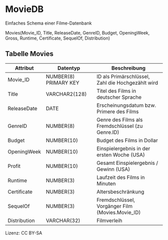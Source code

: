 # MovieDB

Einfaches Schema einer Filme-Datenbank

Movies(Movie_ID, Title, ReleaseDate, GenreID, Budget, OpeningWeek, Gross, Runtime, Certificate, SequelOf, Distribution)

## Tabelle Movies

| Attribut | Datentyp              | Beschreibung |
| -------- | --------------------- | ------------ |
| Movie_ID | NUMBER(8) PRIMARY KEY | ID als Primärschlüssel, Zahl die Hochgezählt wird |
| Title    | VARCHAR2(128)         | Titel des Films in deutscher Sprache |
| ReleaseDate | DATE | Erscheinungsdatum bzw. Primere des Films
| GenreID  | NUMBER(8) | Genre des Films als Fremdschlüssel (zu Genre.ID)
| Budget | NUMBER(10) | Budget des Films in Dollar
| OpeningWeek | NUMBER(10) | Einspielergebnis in der ersten Woche (USA)
| Profit | NUMBER(10) | Gesamt Einspielergebnis / Gewinn (USA)
| Runtime | NUMBER(3) | Laufzeit des Films in Minuten
| Certificate | NUMBER(3) | Altersbeschränkung
| SequelOf| NUMBER(3) | Fremdschlüssel, Vorgänger Film (Movies.Movie_ID)
| Distribution | VARCHAR(32) | Filmverleih

Lizenz: CC BY-SA
